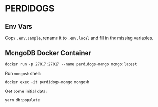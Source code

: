 # PERDIDOGS

## Env Vars

Copy `.env.sample`, rename it to `.env.local` and fill in the missing variables.

## MongoDB Docker Container

```shell
docker run -p 27017:27017 --name perdidogs-mongo mongo:latest
```

Run `mongosh` shell:
```shell
docker exec -it perdidogs-mongo mongosh
```

Get some initial data:
```shell
yarn db:populate
```

